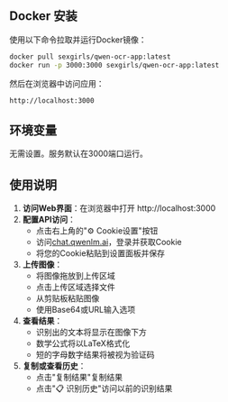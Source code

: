 ## Docker 安装

使用以下命令拉取并运行Docker镜像：

```bash
docker pull sexgirls/qwen-ocr-app:latest
docker run -p 3000:3000 sexgirls/qwen-ocr-app:latest
```

然后在浏览器中访问应用：
```
http://localhost:3000
```

## 环境变量

无需设置。服务默认在3000端口运行。

## 使用说明

1. **访问Web界面**：在浏览器中打开 http://localhost:3000
2. **配置API访问**：
   - 点击右上角的"⚙️ Cookie设置"按钮
   - 访问[chat.qwenlm.ai](https://chat.qwenlm.ai/)，登录并获取Cookie
   - 将您的Cookie粘贴到设置面板并保存
3. **上传图像**：
   - 将图像拖放到上传区域
   - 点击上传区域选择文件
   - 从剪贴板粘贴图像
   - 使用Base64或URL输入选项
4. **查看结果**：
   - 识别出的文本将显示在图像下方
   - 数学公式将以LaTeX格式化
   - 短的字母数字结果将被视为验证码
5. **复制或查看历史**：
   - 点击"复制结果"复制结果
   - 点击"📋 识别历史"访问以前的识别结果